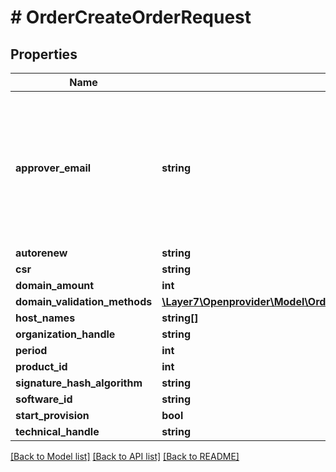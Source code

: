 # # OrderCreateOrderRequest

## Properties

Name | Type | Description | Notes
------------ | ------------- | ------------- | -------------
**approver_email** | **string** | Email for domain ownership verification. Should start with well-known generic name like admin@, hostmater@, administrator@, etc. | [optional]
**autorenew** | **string** |  | [optional]
**csr** | **string** |  | [optional]
**domain_amount** | **int** |  | [optional]
**domain_validation_methods** | [**\Layer7\Openprovider\Model\OrderSslOrderDomainValidationMethods[]**](OrderSslOrderDomainValidationMethods.md) |  | [optional]
**host_names** | **string[]** |  | [optional]
**organization_handle** | **string** |  | [optional]
**period** | **int** |  | [optional]
**product_id** | **int** |  | [optional]
**signature_hash_algorithm** | **string** |  | [optional]
**software_id** | **string** |  | [optional]
**start_provision** | **bool** |  | [optional]
**technical_handle** | **string** |  | [optional]

[[Back to Model list]](../../README.md#models) [[Back to API list]](../../README.md#endpoints) [[Back to README]](../../README.md)
